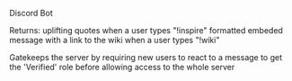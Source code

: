 Discord Bot 


Returns: uplifting quotes when a user types "!inspire"
         formatted embeded message with a link to the wiki when a user types "!wiki"
 
Gatekeeps the server by requiring new users to react to a message to get the 'Verified' role before allowing access to the whole server
